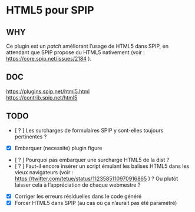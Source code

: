 # HTML5 pour SPIP

## WHY
Ce plugin est un *patch* améliorant l’usage de HTML5 dans SPIP, en attendant que SPIP propose du HTML5 nativement (voir : https://core.spip.net/issues/2184 ).

## DOC
https://plugins.spip.net/html5.html  
https://contrib.spip.net/html5

## TODO
* [ ? ] Les surcharges de formulaires SPIP y sont-elles toujours pertinentes ?
* [x] Embarquer (necessite) plugin figure
* [ ? ] Pourquoi pas embarquer une surcharge HTML5 de la dist ?
* [ ? ] Faut-il encore insérer un script émulant les balises HTML5 dans les vieux navigateurs (voir : https://twitter.com/tetue/status/1123585110970916865 ) ? Ou plutôt laisser cela à l’appréciation de chaque webmestre ?
* [x] Corriger les erreurs résiduelles dans le code généré
* [x] Forcer HTML5 dans SPIP (au cas où ça n’aurait pas été paramétré)
